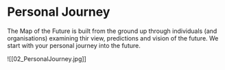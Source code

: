 # Personal Journey

The Map of the Future is built from the ground up through individuals (and organisations) examining thir view, predictions and vision of the future. We start with your personal journey into the future.

![[02_PersonalJourney.jpg]]